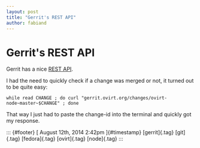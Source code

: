 ```yaml
---
layout: post
title: "Gerrit's REST API"
author: fabiand
---
```



Gerrit\'s REST API
==================

Gerrit has a nice [REST
API](http://gerrit-review.googlesource.com/Documentation/rest-api.html).

I had the need to quickly check if a change was merged or not, it turned
out to be quite easy:

    while read CHANGE ; do curl "gerrit.ovirt.org/changes/ovirt-node~master~$CHANGE" ; done

That way I just had to paste the change-id into the terminal and quickly
got my response.

::: {#footer}
[ August 12th, 2014 2:42pm ]{#timestamp} [gerrit]{.tag} [git]{.tag}
[fedora]{.tag} [ovirt]{.tag} [node]{.tag}
:::
